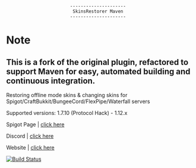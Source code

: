 							---------------------
							 SkinsRestorer Maven 
							---------------------

 # Note
 This is a fork of the original plugin, refactored to support Maven for easy, automated building and continuous integration.
 --------------
 Restoring offline mode skins & changing skins for Spigot/CraftBukkit/BungeeCord/FlexPipe/Waterfall servers

 Supported versions: 1.7.10 (Protocol Hack) - 1.12.x

 Spigot Page | [click here](https://www.spigotmc.org/resources/skinsrestorer.2124/)

 Discord | [click here](https://discord.me/skinsrestorer)

 Website | [click here](https://skinsrestorer.net/)

 [![Build Status](https://travis-ci.org/DoNotSpamPls/SkinsRestorerX.svg?branch=master)](https://travis-ci.org/DoNotSpamPls/SkinsRestorerX)
